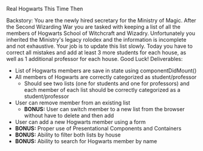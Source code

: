 Real Hogwarts This Time Then

Backstory: 
You are the newly hired secretary for the Ministry of Magic. After the Second Wizarding War you are tasked with keeping a list of all the members of Hogwarts School of Witchcraft and Wizadry. Unfortunately you inherited the Ministry's legacy rolodex and the information is incomplete and not exhaustive. Your job is to update this list slowly. Today you have to correct all mistakes and add at least 3 more students  for each house, as well as 1 additional professor for each house. Good Luck!
Deliverables:
- List of Hogwarts members are save in state using componentDidMount()
- All members of Hogwarts are correctly categorized as student/professor
  - Should see two lists (one for students and one for professors) and each member of each list should be correctly categorized as a student/professor
- User can remove member from an existing list
  - **BONUS:** User can switch member to a new list from the browser without have to delete and then add 
- User can add a new Hogwarts member using a form 
- **BONUS:** Proper use of Presentational Components and Containers
- **BONUS:** Ability to filter both lists by house
- **BONUS:** Ability to search for Hogwarts member by name
